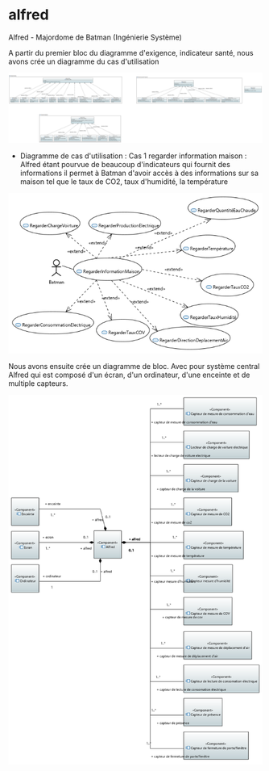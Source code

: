 # alfred
Alfred - Majordome de Batman (Ingénierie Système)

A partir du premier bloc du diagramme d'exigence, indicateur santé, nous avons crée un diagramme du cas d'utilisation

![Alt text](https://github.com/kideisui/alfred/blob/master/SysML_1_6_Requirement_Diagram.PNG)

 - Diagramme de cas d'utilisation : 
  Cas 1 regarder information maison : Alfred étant pourvue de beaucoup d'indicateurs qui fournit des informations il permet à Batman      d'avoir accès à des informations sur sa maison tel que le taux de CO2, taux d'humidité, la température

![Alt text](https://github.com/kideisui/alfred/blob/master/SysML_1_6_Use_Case_Diagram.PNG)

Nous avons ensuite crée un diagramme de bloc. Avec pour système central Alfred qui est composé d'un écran, d'un ordinateur, d'une enceinte et de multiple capteurs.

![Alt text](https://github.com/kideisui/alfred/blob/master/NewSysML1_6BlockDefinitionDiagram.PNG)
